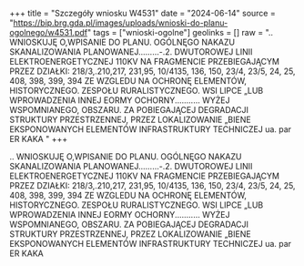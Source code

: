 +++
title = "Szczegóły wniosku W4531"
date = "2024-06-14"
source = "https://bip.brg.gda.pl/images/uploads/wnioski-do-planu-ogolnego/w4531.pdf"
tags = ["wnioski-ogolne"]
geolinks = []
raw = ".. WNIOSKUJĘ O,WPISANIE DO PLANU. OGÓLNĘGO NAKAZU SKANALIZOWANIA PLANOWANEJ.........-.2. DWUTOROWEJ LINII ELEKTROENERGETYCZNEJ 110KV NA FRAGMENCIE PRZEBIEGAJĄCYM PRZEZ DZIAŁKI: 218/3,.210,217, 231,95, 10/4135, 136, 150, 23/4, 23/5, 24, 25, 408, 398, 399, 394 ZE WZGLEDU NA OCHRONĘ ELEMENTÓW, HISTORYCZNEGO. ZESPOŁU RURALISTYCZNEGO. WSI LIPCE „LUB WPROWADZENIA INNEJ EORMY OCHORNY........... WYŻEJ WSPOMNIANEGO, OBSZARU. ZA POBIEGAJĄCEJ DEGRADACJI STRUKTURY PRZESTRZENNEJ, PRZEZ LOKALIZOWANIE „BIENE EKSPONOWANYCH ELEMENTÓW INFRASTRUKTURY TECHNICZEJ ua. par ER KAKA "
+++

.. WNIOSKUJĘ O,WPISANIE DO PLANU. OGÓLNĘGO NAKAZU SKANALIZOWANIA PLANOWANEJ.........-.2.
DWUTOROWEJ LINII ELEKTROENERGETYCZNEJ 110KV NA FRAGMENCIE PRZEBIEGAJĄCYM PRZEZ DZIAŁKI:
218/3,.210,217, 231,95, 10/4135, 136, 150, 23/4, 23/5, 24, 25, 408, 398, 399, 394 ZE WZGLEDU NA OCHRONĘ ELEMENTÓW,
HISTORYCZNEGO. ZESPOŁU RURALISTYCZNEGO. WSI LIPCE „LUB WPROWADZENIA INNEJ EORMY OCHORNY...........
WYŻEJ WSPOMNIANEGO, OBSZARU. ZA POBIEGAJĄCEJ DEGRADACJI STRUKTURY PRZESTRZENNEJ, PRZEZ LOKALIZOWANIE
„BIENE EKSPONOWANYCH ELEMENTÓW INFRASTRUKTURY TECHNICZEJ ua. par ER KAKA




